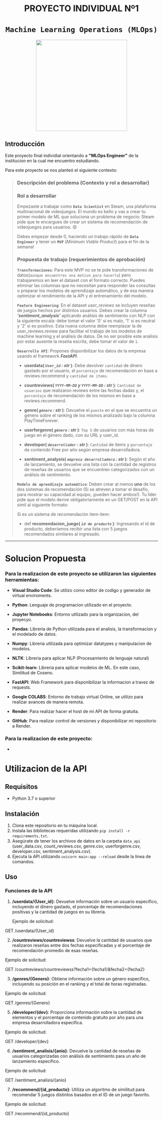 # <h1 align=center> **PROYECTO INDIVIDUAL Nº1** </h1>

# <h1 align=center>**`Machine Learning Operations (MLOps)`**</h1>

<p align="center">
<img src="https://user-images.githubusercontent.com/67664604/217914153-1eb00e25-ac08-4dfa-aaf8-53c09038f082.png"  height=300>
</p>


## Introducción

Este proyecto final individial orientando a **"MLOps Engineer"** de la institucion en la cual me encuentro estudiando.

Para este proyecto se nos planteó el siguiente contexto:

> ### **Descripción del problema (Contexto y rol a desarrollar)**
> 
> 
> ### Rol a desarrollar
> 
> Empezaste a trabajar como **`Data Scientist`** en Steam, una plataforma multinacional de videojuegos. El mundo es bello y vas a crear tu primer modelo de ML que soluciona un problema de negocio: Steam pide que te encargues de crear un sistema de recomendación de videojuegos para usuarios. :worried:
> 
> Debes empezar desde 0, haciendo un trabajo rápido de **`Data Engineer`** y tener un **`MVP`** (_Minimum Viable Product_) para el fin de la semana!
> 
> ### **Propuesta de trabajo (requerimientos de aprobación)**
> 
> **`Transformaciones`**:  Para este MVP no se te pide transformaciones de datos(` aunque encuentres una motivo para hacerlo `) pero trabajaremos en leer el dataset con el formato correcto. Puedes eliminar las columnas que no necesitan para responder las consultas o preparar los modelos de aprendizaje automático, y de esa manera optimizar el rendimiento de la API y el entrenamiento del modelo.
> 
> **`Feature Engineering`**:  En el dataset *user_reviews* se incluyen reseñas de juegos hechos por distintos usuarios. Debes crear la columna ***'sentiment_analysis'*** aplicando análisis de sentimiento con NLP con la siguiente escala: debe tomar el valor '0' si es malo, '1' si es neutral y '2' si es positivo. Esta nueva columna debe reemplazar la de user_reviews.review para facilitar el trabajo de los modelos de machine learning y el análisis de datos. De no ser posible este análisis por estar ausente la reseña escrita, debe tomar el valor de `1`.
> 
> **`Desarrollo API`**:   Propones disponibilizar los datos de la empresa usando el framework ***FastAPI***. 
> 
> + **userdata( *`User_id` : str* )**:
>     Debe devolver `cantidad` de dinero gastado por el usuario, el `porcentaje` de recomendación en base a reviews.recommend y `cantidad de items`.
>     
> + **countreviews( *`YYYY-MM-DD` y `YYYY-MM-DD` : str* )**:
>     `Cantidad de usuarios` que realizaron reviews entre las fechas dadas y, el `porcentaje` de recomendación de los mismos en base a reviews.recommend.
> 
> + **genre( *`género` : str* )**:
>     Devuelve el `puesto` en el que se encuentra un género sobre el ranking de los mismos analizado bajo la columna PlayTimeForever. 
> 
> + **userforgenre( *`género` : str* )**:
>     `Top 5` de usuarios con más horas de juego en el género dado, con su URL y user_id.
> 
> + **developer( *`desarrollador` : str* )**:
>     `Cantidad` de items y `porcentaje` de contenido Free por año según empresa desarrolladora. 
> 
> + **sentiment_analysis( *`empresa desarrolladora` : str* )**:
>     Según el año de lanzamiento, se devuelve una lista con la cantidad de registros de reseñas de usuarios que se encuentren categorizados con un análisis de sentimiento. 
> 
> **`Modelo de aprendizaje automático`**: 
> Deben crear al menos **uno** de los dos sistemas de recomendación (Si se atreven a tomar el desafío, para mostrar su capacidad al equipo, ¡pueden hacer ambos!). Tu líder pide que el modelo derive obligatoriamente en un GET/POST en la API símil al siguiente formato:
> 
> Si es un sistema de recomendación item-item:
> + def **recomendacion_juego( *`id de producto`* )**:
>     Ingresando el id de producto, deberíamos recibir una lista con 5 juegos recomendados similares al ingresado.


---


# Solucion Propuesta

### Para la realizacion de este proyecto se utilizaron las siguientes herramientas:

+ **Visual Studio Code**: 
   Se utilizo como editor de codigo y generador de virtual enviroments. 

+ **Python**:
   Lenguaje de programacion utilizado en el proyecto.

+ **Jupyter Notebooks**:
   Entorno utilizado para la organizacion, del proyecyo.

+ **Pandas**: 
   Libreria de Python utilizada para el analisis, la transformacion y el modelado de datos.

+ **Numpy**:
   Libreria utilizada para optimizar datatypes y manipulacion de modelos.

+ **NLTK**:
   Libreria para aplicar NLP (Procesamiento de lenguaje natural)

+ **Scikit-learn**: 
   Libreria para aplicar modelos de ML. En este caso, Similitud de Coseno.

+ **FastAPI**:
   Web Framework para disponibilizar la informacion a travez de requests.

+ **Google COLABS**:
   Entorno de trabajo virtual Online, se utilizo para realizar avances de manera remota.

+ **Render**:
   Para realizar hacer el host de mi API de forma gratuita.

+ **GitHub**:
   Para realizar control de versiones y disponibilizar mi repositorio a Render.


### Para la realizacion de este proyecto:

- 












































# Utilizacion de la API

## Requisitos

- Python 3.7 o superior

## Instalación

1. Clona este repositorio en tu máquina local.
2. Instala las bibliotecas requeridas utilizando `pip install -r requirements.txt`.
3. Asegúrate de tener los archivos de datos en la carpeta `data_api` (user_data.csv, count_reviews.csv, genre.csv, userforgenre.csv, developer.csv, sentiment_analysis.csv).
4. Ejecuta la API utilizando `uvicorn main:app --reload` desde la línea de comandos.

## Uso

### Funciones de la API

1. **/userdata/{User_id}**: Devuelve información sobre un usuario específico, incluyendo el dinero gastado, el porcentaje de recomendaciones positivas y la cantidad de juegos en su librería.

   Ejemplo de solicitud:

GET /userdata/{User_id}

2. **/countreviews/countreviewss**: Devuelve la cantidad de usuarios que realizaron reseñas entre dos fechas especificadas y el porcentaje de recomendación promedio de esas reseñas.

Ejemplo de solicitud:

GET /countreviews/countreviewss?fecha1={fecha1}&fecha2={fecha2}

3. **/genres/{Genero}**: Obtiene información sobre un género específico, incluyendo su posición en el ranking y el total de horas registradas.

Ejemplo de solicitud:

GET /genres/{Genero}


5. **/developer/{dev}**: Proporciona información sobre la cantidad de elementos y el porcentaje de contenido gratuito por año para una empresa desarrolladora específica.

Ejemplo de solicitud:

GET /developer/{dev}

6. **/sentiment_analisis/{anio}**: Devuelve la cantidad de reseñas de usuarios categorizadas con análisis de sentimiento para un año de lanzamiento específico.

Ejemplo de solicitud:

GET /sentiment_analisis/{anio}

7. **/recommend/{id_producto}**: Utiliza un algoritmo de similitud para recomendar 5 juegos distintos basados en el ID de un juego favorito.

Ejemplo de solicitud:

GET /recommend/{id_producto}



